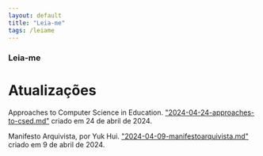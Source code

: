 ```yaml
---
layout: default
title: "Leia-me"
tags: /leiame
---
```

### Leia-me

# Atualizações

Approaches to Computer Science in Education. ["2024-04-24-approaches-to-csed.md"](https://refuncionalizar.github.io/20240424/approaches-to-csed) criado em 24 de abril de 2024.

Manifesto Arquivista, por Yuk Hui. ["2024-04-09-manifestoarquivista.md"](https://refuncionalizar.github.io/20240409/manifestoarquivista) criado em 9 de abril de 2024.
